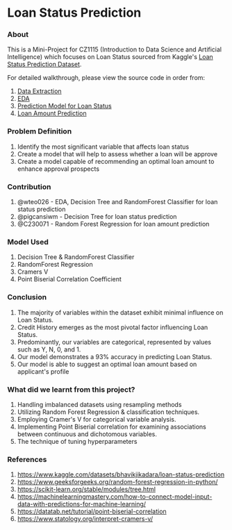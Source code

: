 # Loan Status Prediction

### About
This is a Mini-Project for CZ1115 (Introduction to Data Science and Artificial Intelligence) which focuses on Loan Status sourced from Kaggle's [Loan Status Prediction Dataset](https://www.kaggle.com/datasets/bhavikjikadara/loan-status-prediction).

For detailed walkthrough, please view the source code in order from:
1. [Data Extraction](https://github.com/wteo026/CZ1115-Introduction-to-Data-Science-and-Artificial-Intelligence-Mini-Project/blob/main/Data-Extraction.ipynb)
2. [EDA](https://github.com/wteo026/CZ1115-Introduction-to-Data-Science-and-Artificial-Intelligence-Mini-Project/blob/main/EDA.ipynb)
3. [Prediction Model for Loan Status](https://github.com/wteo026/CZ1115-Introduction-to-Data-Science-and-Artificial-Intelligence-Mini-Project/blob/main/Prediction%20Model%20for%20Loan%20Status.ipynb)
4. [Loan Amount Prediction](https://github.com/wteo026/CZ1115-Introduction-to-Data-Science-and-Artificial-Intelligence-Mini-Project/blob/main/Loan%20Amount%20Suggestion.ipynb)

### Problem Definition
1. Identify the most significant variable that affects loan status
2. Create a model that will help to assess whether a loan will be approve
3. Create a model capable of recommending an optimal loan amount to enhance approval prospects

### Contribution
1. @wteo026 - EDA, Decision Tree and RandomForest Classifier for loan status prediction
2. @pigcansiwm - Decision Tree for loan status prediction
3. @C230071 - Random Forest Regression for loan amount prediction

### Model Used
1. Decision Tree & RandomForest Classifier
2. RandomForest Regression
3. Cramers V
4. Point Biserial Correlation Coefficient

### Conclusion
1. The majority of variables within the dataset exhibit minimal influence on Loan Status.
2. Credit History emerges as the most pivotal factor influencing Loan Status.
3. Predominantly, our variables are categorical, represented by values such as Y, N, 0, and 1.
4. Our model demonstrates a 93% accuracy in predicting Loan Status.
5. Our model is able to suggest an optimal loan amount based on applicant's profile

### What did we learnt from this project?
1. Handling imbalanced datasets using resampling methods
2. Utilizing Random Forest Regression & classification techniques.
3. Employing Cramer's V for categorical variable analysis.
4. Implementing Point Biserial correlation for examining associations between continuous and dichotomous variables.
5. The technique of tuning hyperparameters

### References
1. https://www.kaggle.com/datasets/bhavikjikadara/loan-status-prediction
2. https://www.geeksforgeeks.org/random-forest-regression-in-python/
3. https://scikit-learn.org/stable/modules/tree.html
4. https://machinelearningmastery.com/how-to-connect-model-input-data-with-predictions-for-machine-learning/
5. https://datatab.net/tutorial/point-biserial-correlation
6. https://www.statology.org/interpret-cramers-v/
